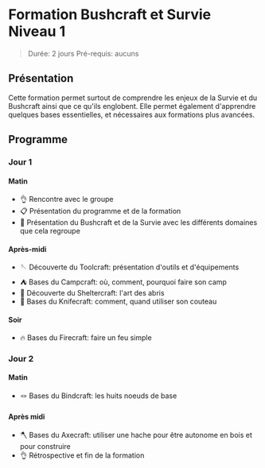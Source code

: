 # Formation Bushcraft et Survie Niveau 1

> Durée: 2 jours
> Pré-requis: aucuns 

## Présentation

Cette formation permet surtout de comprendre les enjeux de la Survie et du Bushcraft ainsi que ce qu'ils englobent. Elle permet également d'apprendre quelques bases essentielles, et nécessaires aux formations plus avancées.

## Programme
### Jour 1
#### Matin
- 👌 Rencontre avec le groupe
- 📋 Présentation du programme et de la formation
- 🧐 Présentation du Bushcraft et de la Survie avec les différents domaines que cela regroupe
#### Après-midi
- 🪡 Découverte du Toolcraft: présentation d'outils et d'équipements
- ⛺ Bases du Campcraft: où, comment, pourquoi faire son camp
- 🪹 Découverte du Sheltercraft: l'art des abris
- 🔪 Bases du Knifecraft: comment, quand utiliser son couteau
#### Soir
- 🔥 Bases du Firecraft: faire un feu simple

### Jour 2
#### Matin
- 🪢 Bases du Bindcraft: les huits noeuds de base
#### Après midi
- 🪓 Bases du Axecraft: utiliser une hache pour être autonome en bois et pour construire
- 👌 Rétrospective et fin de la formation